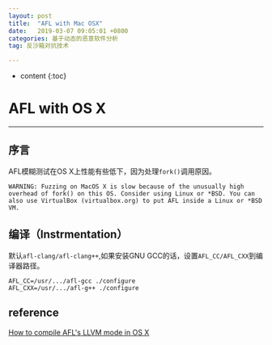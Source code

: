 ```yaml
---
layout: post
title:  "AFL with Mac OSX"
date:   2019-03-07 09:05:01 +0800
categories: 基于动态的恶意软件分析
tag: 反沙箱对抗技术

---
```

* content
{:toc}


# AFL with OS X

---

## 序言

AFL模糊测试在OS X上性能有些低下，因为处理`fork()`调用原因。

```shell
WARNING: Fuzzing on MacOS X is slow because of the unusually high overhead of fork() on this OS. Consider using Linux or *BSD. You can also use VirtualBox (virtualbox.org) to put AFL inside a Linux or *BSD VM.
```

## 编译（Instrmentation）

默认`afl-clang/afl-clang++`,如果安装GNU GCC的话，设置`AFL_CC/AFL_CXX`到编译器路径。

```shell
AFL_CC=/usr/.../afl-gcc ./configure
AFL_CXX=/usr/.../afl-g++ ./configure
```



## reference

[How to compile AFL's LLVM mode in OS X](https://reverse.put.as/2017/07/10/compiling-afl-osx-llvm-mode/)